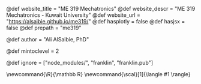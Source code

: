 <!--
Add here global page variables to use throughout your
website.
The website_* must be defined for the RSS to work
-->
@def website_title = "ME 319 Mechatronics"
@def website_descr = "ME 319 Mechatronics - Kuwait University"
@def website_url   = "https://alsaibie.github.io/me319/"
@def hasplotly = false
@def hasjsx = false
@def prepath = "me319"

@def author = "Ali AlSaibie, PhD"

@def mintoclevel = 2

<!--
Add here files or directories that should be ignored by Franklin, otherwise
these files might be copied and, if markdown, processed by Franklin which
you might not want. Indicate directories by ending the name with a `/`.
-->
@def ignore = ["node_modules/", "franklin", "franklin.pub"]

<!--
Add here global latex commands to use throughout your
pages. It can be math commands but does not need to be.
For instance:
* \newcommand{\phrase}{This is a long phrase to copy.}
-->
\newcommand{\R}{\mathbb R}
\newcommand{\scal}[1]{\langle #1 \rangle}
